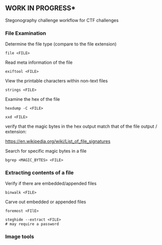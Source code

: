 ## WORK IN PROGRESS*

Stegonography challenge workflow for CTF challenges

### File Examination

Determine the file type (compare to the file extension) 
```
file <FILE>
```
Read meta information of the file
```
exiftool <FILE>
```
View the printable characters within non-text files
```
strings <FILE>
```
Examine the hex of the file
```
hexdump -C <FILE>

xxd <FILE>
```
verify that the magic bytes in the hex output match that of the file output / extension:

https://en.wikipedia.org/wiki/List_of_file_signatures

Search for specific magic bytes in a file
```
bgrep <MAGIC_BYTES> <FILE> 
```
### Extracting contents of a file

Verify if there are embedded/appended files
```
binwalk <FILE>
```
Carve out embedded or appended files
```
foremost <FIlE>

steghide --extract <FILE>
# may require a password
```


### Image tools




